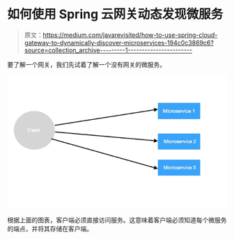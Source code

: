 # 如何使用 Spring 云网关动态发现微服务

> 原文：<https://medium.com/javarevisited/how-to-use-spring-cloud-gateway-to-dynamically-discover-microservices-194c0c3869c6?source=collection_archive---------1----------------------->

要了解一个网关，我们先试着了解一个没有网关的微服务。

[![](img/c67cca4a8d8e6f8688bb0435982fa67f.png)](https://www.java67.com/2021/02/microservices-interview-questions-answers-java-spring.html)

根据上面的图表，客户端必须直接访问服务。这意味着客户端必须知道每个微服务的端点，并将其存储在客户端。